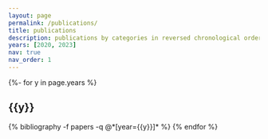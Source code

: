 ```yaml
---
layout: page
permalink: /publications/
title: publications
description: publications by categories in reversed chronological order. generated by jekyll-scholar.
years: [2020, 2023]
nav: true
nav_order: 1
---
```

<!-- _pages/publications.md -->
<div class="publications">

{%- for y in page.years %}
  <h2 class="year">{{y}}</h2>
  {% bibliography -f papers -q @*[year={{y}}]* %}
{% endfor %}

</div>
